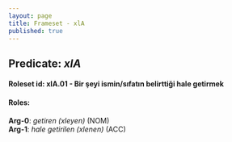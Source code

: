 ```yaml
---
layout: page
title: Frameset - xlA
published: true
---
```

<h2>Predicate: <i>xlA</i></h2>
<h4>Roleset id: xlA.01 - Bir şeyi ismin/sıfatın belirttiği hale getirmek<br>
<h4>Roles:</h4>
<b>Arg-0</b>: <i>getiren (xleyen)</i>  (NOM) <br>
<b>Arg-1</b>: <i>hale getirilen (xlenen)</i>  (ACC) <br>
